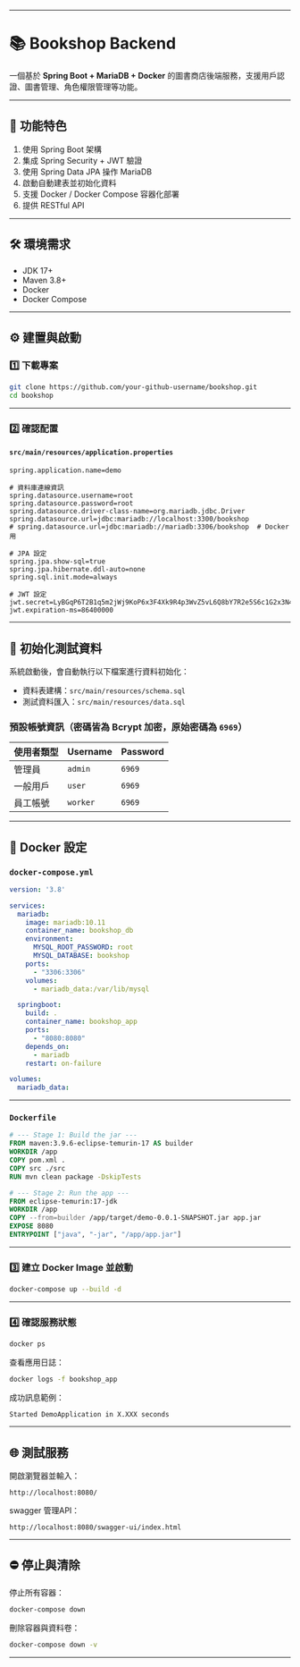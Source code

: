 
---

# 📚 Bookshop Backend

一個基於 **Spring Boot + MariaDB + Docker** 的圖書商店後端服務，支援用戶認證、圖書管理、角色權限管理等功能。

---

## 🚀 功能特色

1. 使用 Spring Boot 架構
2. 集成 Spring Security + JWT 驗證
3. 使用 Spring Data JPA 操作 MariaDB
4. 啟動自動建表並初始化資料
5. 支援 Docker / Docker Compose 容器化部署
6. 提供 RESTful API

---

## 🛠️ 環境需求

* JDK 17+
* Maven 3.8+
* Docker
* Docker Compose

---

## ⚙️ 建置與啟動

### 1️⃣ 下載專案

```bash
git clone https://github.com/your-github-username/bookshop.git
cd bookshop
```

---

### 2️⃣ 確認配置

#### `src/main/resources/application.properties`

```properties
spring.application.name=demo

# 資料庫連線資訊
spring.datasource.username=root
spring.datasource.password=root
spring.datasource.driver-class-name=org.mariadb.jdbc.Driver
spring.datasource.url=jdbc:mariadb://localhost:3300/bookshop
# spring.datasource.url=jdbc:mariadb://mariadb:3306/bookshop  # Docker 用

# JPA 設定
spring.jpa.show-sql=true
spring.jpa.hibernate.ddl-auto=none
spring.sql.init.mode=always

# JWT 設定
jwt.secret=LyBGqP6T2B1q5m2jWj9KoP6x3F4Xk9R4p3WvZ5vL6Q8bY7R2e5S6c1G2x3N4t5Z6
jwt.expiration-ms=86400000
```

---

## 🧪 初始化測試資料

系統啟動後，會自動執行以下檔案進行資料初始化：

* 資料表建構：`src/main/resources/schema.sql`
* 測試資料匯入：`src/main/resources/data.sql`

### 預設帳號資訊（密碼皆為 Bcrypt 加密，原始密碼為 `6969`）

| 使用者類型 | Username | Password |
| ----- | -------- | -------- |
| 管理員   | `admin`  | `6969`   |
| 一般用戶  | `user`   | `6969`   |
| 員工帳號  | `worker` | `6969`   |

---

## 🐳 Docker 設定

### `docker-compose.yml`

```yaml
version: '3.8'

services:
  mariadb:
    image: mariadb:10.11
    container_name: bookshop_db
    environment:
      MYSQL_ROOT_PASSWORD: root
      MYSQL_DATABASE: bookshop
    ports:
      - "3306:3306"
    volumes:
      - mariadb_data:/var/lib/mysql

  springboot:
    build: .
    container_name: bookshop_app
    ports:
      - "8080:8080"
    depends_on:
      - mariadb
    restart: on-failure

volumes:
  mariadb_data:
```

---

### `Dockerfile`

```dockerfile
# --- Stage 1: Build the jar ---
FROM maven:3.9.6-eclipse-temurin-17 AS builder
WORKDIR /app
COPY pom.xml .
COPY src ./src
RUN mvn clean package -DskipTests

# --- Stage 2: Run the app ---
FROM eclipse-temurin:17-jdk
WORKDIR /app
COPY --from=builder /app/target/demo-0.0.1-SNAPSHOT.jar app.jar
EXPOSE 8080
ENTRYPOINT ["java", "-jar", "/app/app.jar"]
```

---

### 3️⃣ 建立 Docker Image 並啟動

```bash
docker-compose up --build -d
```

---

### 4️⃣ 確認服務狀態

```bash
docker ps
```

查看應用日誌：

```bash
docker logs -f bookshop_app
```

成功訊息範例：

```
Started DemoApplication in X.XXX seconds
```

---

## 🌐 測試服務

開啟瀏覽器並輸入：

```
http://localhost:8080/
```
swagger 管理API：

```
http://localhost:8080/swagger-ui/index.html
```

---

## ⛔ 停止與清除

停止所有容器：

```bash
docker-compose down
```

刪除容器與資料卷：

```bash
docker-compose down -v
```

---
